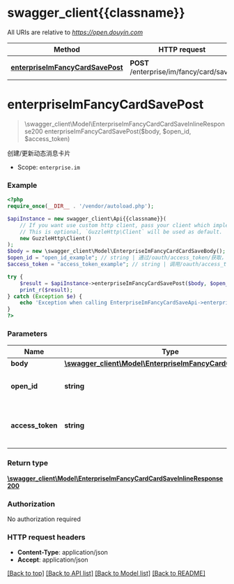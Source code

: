 # swagger_client{{classname}}

All URIs are relative to *https://open.douyin.com*

Method | HTTP request | Description
------------- | ------------- | -------------
[**enterpriseImFancyCardSavePost**](EnterpriseImFancyCardSaveApi.md#enterpriseImFancyCardSavePost) | **POST** /enterprise/im/fancy/card/save/ | 创建/更新动态消息卡片

# **enterpriseImFancyCardSavePost**
> \swagger_client\Model\EnterpriseImFancyCardCardSaveInlineResponse200 enterpriseImFancyCardSavePost($body, $open_id, $access_token)

创建/更新动态消息卡片

* Scope: `enterprise.im`

### Example
```php
<?php
require_once(__DIR__ . '/vendor/autoload.php');

$apiInstance = new swagger_client\Api{{classname}}(
    // If you want use custom http client, pass your client which implements `GuzzleHttp\ClientInterface`.
    // This is optional, `GuzzleHttp\Client` will be used as default.
    new GuzzleHttp\Client()
);
$body = new \swagger_client\Model\EnterpriseImFancyCardCardSaveBody(); // \swagger_client\Model\EnterpriseImFancyCardCardSaveBody | 
$open_id = "open_id_example"; // string | 通过/oauth/access_token/获取，用户唯一标志
$access_token = "access_token_example"; // string | 调用/oauth/access_token/生成的token，此token需要用户授权。

try {
    $result = $apiInstance->enterpriseImFancyCardSavePost($body, $open_id, $access_token);
    print_r($result);
} catch (Exception $e) {
    echo 'Exception when calling EnterpriseImFancyCardSaveApi->enterpriseImFancyCardSavePost: ', $e->getMessage(), PHP_EOL;
}
?>
```

### Parameters

Name | Type | Description  | Notes
------------- | ------------- | ------------- | -------------
 **body** | [**\swagger_client\Model\EnterpriseImFancyCardCardSaveBody**](../Model/EnterpriseImFancyCardCardSaveBody.md)|  |
 **open_id** | **string**| 通过/oauth/access_token/获取，用户唯一标志 |
 **access_token** | **string**| 调用/oauth/access_token/生成的token，此token需要用户授权。 |

### Return type

[**\swagger_client\Model\EnterpriseImFancyCardCardSaveInlineResponse200**](../Model/EnterpriseImFancyCardCardSaveInlineResponse200.md)

### Authorization

No authorization required

### HTTP request headers

 - **Content-Type**: application/json
 - **Accept**: application/json

[[Back to top]](#) [[Back to API list]](../../README.md#documentation-for-api-endpoints) [[Back to Model list]](../../README.md#documentation-for-models) [[Back to README]](../../README.md)

